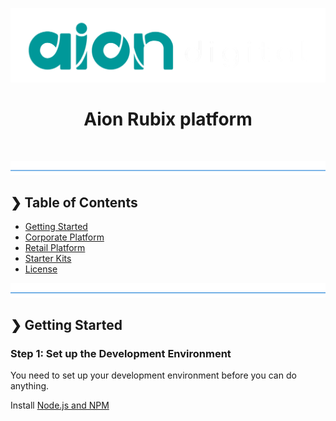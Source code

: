 <p align="center">
  <img src="./logo.png" alt="Aion Rubix platform" />
</p>
<h1 align="center">Aion Rubix platform</h1>
<br />

![divider](./divider.png)

## ❯ Table of Contents

- [Getting Started](#-getting-started)
- [Corporate Platform](https://github.com/aiondigital/rubix/blob/master/corporate/middleware/CORPORATE.md)
- [Retail Platform](https://github.com/aiondigital/rubix/blob/master/retail/RETAIL.md)
- [Starter Kits](https://github.com/aiondigital/rubix/blob/master/starter-kits/STARTERKIT.md)
- [License](#-license)

![divider](./divider.png)

## ❯ Getting Started

### Step 1: Set up the Development Environment

You need to set up your development environment before you can do anything.

Install [Node.js and NPM](https://nodejs.org/en/download/)
